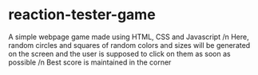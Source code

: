 # reaction-tester-game
A simple webpage game made using HTML, CSS and Javascript /n
Here, random circles and squares of random colors and sizes will be generated on the screen and the user is supposed to click on them as soon as possible /n
Best score is maintained in the corner
